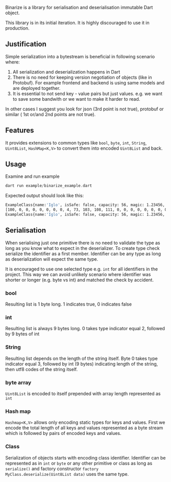 

Binarize is a library for serialisation and deserialisation immutable Dart object. 

This library is in its initial iteration. It is highly discouraged to use it in production.

## Justification

Simple serialization into a bytestream is beneficial in following scenario where:

1) All serialization and deserialization happens in Dart
2) There is no need for keeping version negotiation of objects (like in Protobuf). For example frontend and backend is using same models and are deployed together.
3) It is essential to not send key - value pairs but just values. e.g. we want to save some bandwith or we want to make it harder to read.

In other cases I suggest you look for json (3rd point is not true), protobuf or similar ( 1st or/and 2nd points are not true).

## Features

It provides extensions to common types like `bool`, `byte`, `int`, `String`, `Uint8List`, `HashMap<K,V>` to convert them into encoded `Uint8List` and back.

## Usage

Examine and run example


```dart
dart run example/binarize_example.dart
```

Expected output should look like this:

```sh
ExampleClass{name:'Iglo', isSafe: false, capacity: 56, magic: 1.23456, innerMember: InnerExampleClass{innerClassName:'Mojo!'}, someMap: {1: a, 2: abc, 5: ha ha}}
[100, 0, 0, 0, 0, 0, 0, 0, 4, 73, 103, 108, 111, 0, 0, 0, 0, 0, 0, 0, 0, 56, 63, 243, 192, 193, 252, 143, 50, 56, 101, 0, 0, 0, 0, 0, 0, 0, 5, 77, 111, 106, 111, 33, 0, 0, 0, 0, 0, 0, 0, 3, 0, 0, 0, 0, 0, 0, 0, 5, 0, 0, 0, 0, 0, 0, 0, 5, 104, 97, 32, 104, 97, 0, 0, 0, 0, 0, 0, 0, 2, 0, 0, 0, 0, 0, 0, 0, 3, 97, 98, 99, 0, 0, 0, 0, 0, 0, 0, 1, 0, 0, 0, 0, 0, 0, 0, 1, 97]
ExampleClass{name:'Iglo', isSafe: false, capacity: 56, magic: 1.23456, innerMember: InnerExampleClass{innerClassName:'Mojo!'}, someMap: {1: a, 2: abc, 5: ha ha}}
```



## Serialisation

When serialising just one primitive there is no need to validate the type as long as you know what to expect in the deserializer. To create type check serialize the identifier as a first member. Identifier can be any type as long as deserialization will expect the same type. 

It is encouraged to use one selected type e.g. `int` for all identifiers in the project. This way we can avoid unlikely scenario where identifier was shorter or longer (e.g. byte vs int) and matched the check by accident.

### bool

Resulting list is 1 byte long. 1 indicates true, 0 indicates false

### int

Resulting list is always 9 bytes long. 0 takes type indicator equal 2, followed by 9 bytes of int

### String

Resulting list depends on the length of the string itself. Byte 0 takes type indicator equal 3, followed by int (9 bytes) indicating length of the string, then utf8 codes of the string itself.

### byte array

`Uint8List` is encoded to itself prepended with array length represented as `int`

### Hash map

`Hashmap<K,V>` allows only encoding static types for keys and values. First we encode the total length of all keys and values represented as a byte stream which is followed by pairs of encoded keys and values.

### Class

Serialization of objects starts with encoding class identifier. Identifier can be represented as in `int` or `byte` or any other primitive or class as long as `serialize()` and factory constructor `factory MyClass.deserialize(Uint8List data)` uses the same type.



